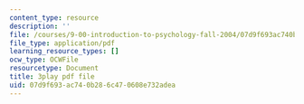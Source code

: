 ```yaml
---
content_type: resource
description: ''
file: /courses/9-00-introduction-to-psychology-fall-2004/07d9f693ac740b286c470608e732adea_10491.pdf
file_type: application/pdf
learning_resource_types: []
ocw_type: OCWFile
resourcetype: Document
title: 3play pdf file
uid: 07d9f693-ac74-0b28-6c47-0608e732adea
---
```

